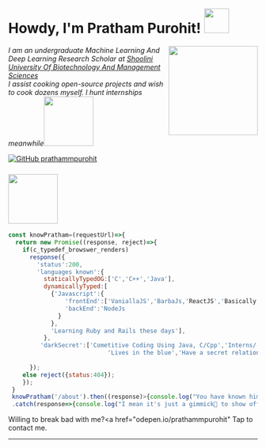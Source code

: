 <h1> Howdy, I'm Pratham Purohit! <img src="https://media.giphy.com/media/My7W2lT1A4iXFhGxie/giphy.gif" width="50"></h1>
<img align='right' src="https://media.giphy.com/media/3ohzdPRIXsiTOytOPC/giphy.gif" width="180">
<p><em>I am an undergraduate Machine Learning And Deep Learning Research Scholar at <a href="https://shooliniuniversity.com/">Shoolini University Of Biotechnology And Management Sciences</a></br>I assist cooking open-source projects and wish to cook dozens myself. I hunt internships meanwhile<img src="https://media.giphy.com/media/Un1LLxF5NodZ4rl73S/giphy.gif" width="100"> 
</em></p>

[![GitHub prathammpurohit](https://img.shields.io/github/followers/prathammpurohit?label=follow&style=social)](https://github.com/prathammpurohit)


### <img src="https://media.giphy.com/media/Axp7lxJklworDmoQB9/giphy.gif" width="100"> 

```javascript
const knowPratham=(requestUrl)=>{
  return new Promise((response, reject)=>{
    if(c_typedef_browswer_renders)
      response({
        'status':200,
        'languages known':{
          staticallyTypedOG:['C','C++','Java'],
          dynamicallyTyped:[
            {'Javascript':{
                'frontEnd':['VaniallaJS','BarbaJs,'ReactJS','Basically any library:)'],
                'backEnd':'NodeJs
              }
            },
            'Learning Ruby and Rails these days'],
          },
         'darkSecret':['Cometitive Coding Using Java, C/Cpp','Interns/ Freelances',
                            'Lives in the blue','Have a secret relationship with UNIX systems']
                            
      });
    else reject({status:404});
    });
 }
 knowPratham('/about').then((response)>{console.log("You have known him");})
 .catch(response=>{console.log("I mean it's just a gimmick🤧 to show off, you've known me either");})
```
Willing to break bad with me?<a href="odepen.io/prathammpurohit" Tap to contact me.</a>

---
